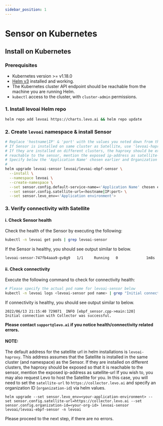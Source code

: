 ```yaml
---
sidebar_position: 1
---
```


# Sensor on Kubernetes

## Install on Kubernetes

### Prerequisites
- Kubernetes version >= v1.18.0
- [Helm v3](https://helm.sh/docs/intro/install/) installed and working.
- The Kubernetes cluster API endpoint should be reachable from the machine you are running Helm.
- `kubectl` access to the cluster, with `cluster-admin` permissions.

### 1. Install levoai Helm repo
```bash
helm repo add levoai https://charts.levo.ai && helm repo update
```

### 2. Create `levoai` namespace & install Sensor
```bash
# Replace 'hostname|IP' & 'port' with the values you noted down from the Satellite install
# If Sensor is installed on same cluster as Satellite, use 'levoai-haproxy'
# If they are installed on different clusters, the haproxy should be exposed so that it is
# reachable to the sensor, mention the exposed ip-address as satellite-url
# Specify below the 'Application Name' chosen earlier and Organization ID (copy from levo platform).
#
helm upgrade levoai-sensor levoai/levoai-ebpf-sensor \
  --install \
  --namespace levoai \
  --create-namespace \
  --set sensor.config.default-service-name=<'Application Name' chosen earlier> \
  --set sensor.config.satellite-url=<hostname|IP:port> \
  --set sensor.levo_env=<'Application environment'>
```


### 3. Verify connectivity with Satellite

#### i. Check Sensor health

Check the health of the Sensor by executing the following:

```bash
kubectl -n levoai get pods | grep levoai-sensor
```                              
If the Sensor is healthy, you should see output similar to below.

```bash
levoai-sensor-747fb4aaa9-gv8g9   1/1     Running   0             1m8s
```

#### ii. Check connectivity

Execute the following command to check for connectivity health:

```bash
# Please specify the actual pod name for levoai-sensor below
kubectl -n levoai logs <levoai-sensor pod name> | grep "Initial connection with Collector"
```
If connectivity is healthy, you should see output similar to below.

```
2022/06/13 21:15:40 729071	INFO [ebpf_sensor.cpp->main:120]	Initial connection with Collector was successful.
```

**Please contact `support@levo.ai` if you notice health/connectivity related errors.**

#### NOTE:
The default address for the satellite url in helm installations is `levoai-haproxy`.
This address assumes that the Satellite is installed in the same cluster (and namespace) as the Sensor.
If they are installed on different clusters, the haproxy should be exposed so that it is
reachable to the sensor, mention the exposed ip-address as satellite-url
If you wish to, you may also request Levo to host the Satellite for you. In this case, you will need to set the
`satellite-url` to `https://collector.levo.ai` and specify an organization ID (`organization-id`) via helm values.

```shell
helm upgrade --set sensor.levo_env=<your-application-environment> --set sensor.config.satellite-url=https://collector.levo.ai --set sensor.config.organization-id=<your-org-id> levoai-sensor levoai/levoai-ebpf-sensor -n levoai
```

Please proceed to the next step, if there are no errors.

<br></br>
